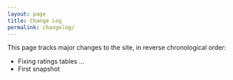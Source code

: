 ```yaml
---
layout: page
title: Change Log
permalink: changelog/
---
```


This page tracks major changes to the site, in reverse chronological order:

- Fixing ratings tables ...
- First snapshot